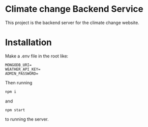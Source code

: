 # Climate change Backend Service

This project is the backend server for the climate change website.

# Installation

Make a .env file in the root like:

```
MONGODB_URI=
WEATHER_API_KEY=
ADMIN_PASSWORD=
```

Then running

```bash
npm i
```

and

```
npm start
```

to running the server.
